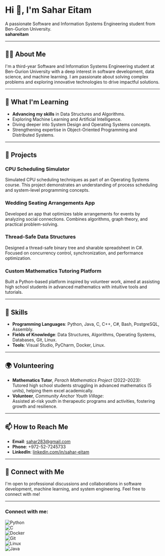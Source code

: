 # Hi 👋, I'm Sahar Eitam  
A passionate Software and Information Systems Engineering student from Ben-Gurion University.  
**sahareitam**

---

## 🙋‍♂️ About Me  
I'm a third-year Software and Information Systems Engineering student at Ben-Gurion University with a deep interest in software development, data science, and machine learning. I am passionate about solving complex problems and exploring innovative technologies to drive impactful solutions.

---

## 🌱 What I'm Learning  
- **Advancing my skills** in Data Structures and Algorithms.  
- Exploring Machine Learning and Artificial Intelligence.  
- Diving deeper into System Design and Operating Systems concepts.  
- Strengthening expertise in Object-Oriented Programming and Distributed Systems.

---

## 🚀 Projects  

### **CPU Scheduling Simulator**  
Simulated CPU scheduling techniques as part of an Operating Systems course. This project demonstrates an understanding of process scheduling and system-level programming concepts.

### **Wedding Seating Arrangements App**  
Developed an app that optimizes table arrangements for events by analyzing social connections. Combines algorithms, graph theory, and practical problem-solving.

### **Thread-Safe Data Structures**  
Designed a thread-safe binary tree and sharable spreadsheet in C#. Focused on concurrency control, synchronization, and performance optimization.

### **Custom Mathematics Tutoring Platform**  
Built a Python-based platform inspired by volunteer work, aimed at assisting high school students in advanced mathematics with intuitive tools and tutorials.

---

## 🔧 Skills  
- **Programming Languages**: Python, Java, C, C++, C#, Bash, PostgreSQL, Assembly.  
- **Fields of Knowledge**: Data Structures, Algorithms, Operating Systems, Databases, Git, Linux.  
- **Tools**: Visual Studio, PyCharm, Docker, Linux.

---

## 🌍 Volunteering  
- **Mathematics Tutor**, *Perach Mathematics Project* (2022–2023):  
  Tutored high school students struggling in advanced mathematics (5 units), helping them excel academically.  
- **Volunteer**, *Community Anchor Youth Village*:  
  Assisted at-risk youth in therapeutic programs and activities, fostering growth and resilience.

---

## 📫 How to Reach Me  
- **Email**: sahar283@gmail.com  
- **Phone**: +972-52-7245733  
- **LinkedIn**: [linkedin.com/in/sahar-eitam](https://linkedin.com/in/sahar-eitam-73b732228)

---

## 👥 Connect with Me  
I'm open to professional discussions and collaborations in software development, machine learning, and system engineering. Feel free to connect with me!

---

### Connect with me:

![Python](https://img.shields.io/badge/Python-3776AB?style=for-the-badge&logo=python&logoColor=white)  
![C](https://img.shields.io/badge/C-00599C?style=for-the-badge&logo=c&logoColor=white)  
![Docker](https://img.shields.io/badge/Docker-2496ED?style=for-the-badge&logo=docker&logoColor=white)  
![Git](https://img.shields.io/badge/Git-F05032?style=for-the-badge&logo=git&logoColor=white)  
![Linux](https://img.shields.io/badge/Linux-FCC624?style=for-the-badge&logo=linux&logoColor=black)  
![Java](https://img.shields.io/badge/Java-007396?style=for-the-badge&logo=java&logoColor=white)  

